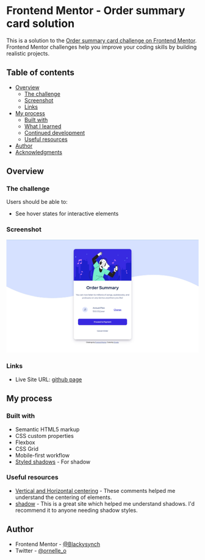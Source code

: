 # Frontend Mentor - Order summary card solution

This is a solution to the [Order summary card challenge on Frontend Mentor](https://www.frontendmentor.io/challenges/order-summary-component-QlPmajDUj). Frontend Mentor challenges help you improve your coding skills by building realistic projects. 

## Table of contents

- [Overview](#overview)
  - [The challenge](#the-challenge)
  - [Screenshot](#screenshot)
  - [Links](#links)
- [My process](#my-process)
  - [Built with](#built-with)
  - [What I learned](#what-i-learned)
  - [Continued development](#continued-development)
  - [Useful resources](#useful-resources)
- [Author](#author)
- [Acknowledgments](#acknowledgments)


## Overview

### The challenge

Users should be able to:

- See hover states for interactive elements

### Screenshot

![](./my-solution.jpg)

### Links
- Live Site URL: [github page](https://blackysynch.github.io/results-summary-component-main/)

## My process

### Built with

- Semantic HTML5 markup
- CSS custom properties
- Flexbox
- CSS Grid
- Mobile-first workflow
- [Styled shadows](https://getcssscan.com/css-box-shadow-examples) - For shadow

### Useful resources

- [Vertical and Horizontal centering](https://stackoverflow.com/questions/11978231/vertically-center-two-elements-within-a-div/31977476#31977476) - These comments helped me understand the centering of elements.
- [shadow](https://getcssscan.com/css-box-shadow-examples) - This is a great site which helped me understand shadows. I'd recommend it to anyone needing shadow styles.


## Author

- Frontend Mentor - [@Blackysynch](https://www.frontendmentor.io/profile/Blackysynch)
- Twitter - [@ornelle_o](https://twitter.com/ornelle_o)
